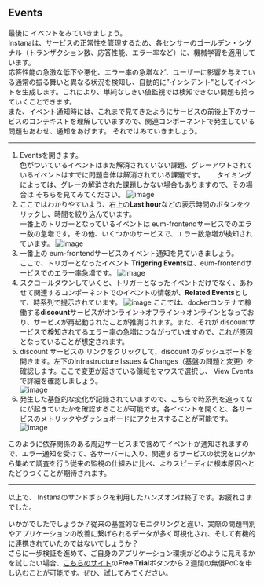 ## Events  

最後に イベントをみていきましょう。  
Instanaは、サービスの正常性を管理するため、各センサーのゴールデン・シグナル（トランザクション数、応答性能、エラー率など）に、機械学習を適用しています。  
応答性能の急激な低下や悪化、エラー率の急増など、ユーザーに影響を与えている通常の振る舞いと異なる状況を検知し、自動的に”インシデント"としてイベントを生成します。これにより、単純なしきい値監視では検知できない問題も拾っていくことできます。  
また、イベント通知時には、これまで見てきたようにサービスの前後上下のサービスのコンテキストを理解していますので、関連コンポーネントで発生している問題もあわせ、通知をあげます。
それではみていきましょう。
___

1. Eventsを開きます。  
色がついているイベントはまだ解消されていない課題、グレーアウトされているイベントはすでに問題自体は解消されている課題です。　　
タイミングによっては、グレーの解消された課題しかない場合もありますので、その場合は そちらを見てみてください。
![image](https://user-images.githubusercontent.com/22209835/114342349-ad4f7f00-9b96-11eb-86f0-d501f9d6c273.png)
1. ここではわかりやすいよう、右上の**Last hour**などの表示時間のボタンをクリックし、時間を絞り込んでいます。  
一番上のトリガーとなっているイベントは eum-frontendサービスでのエラー数の急増です。その他、いくつかのサービスで、エラー数急増が検知されています。
![image](https://user-images.githubusercontent.com/22209835/114342274-885b0c00-9b96-11eb-9705-d593ee60f723.png)
1. 一番上の eum-frontendサービスのイベント通知を見ていきましょう。  
ここで、トリガーとなったイベント **Trigering Events**は、eum-frontendサービスでのエラー率急増です。
![image](https://user-images.githubusercontent.com/22209835/114342389-bd675e80-9b96-11eb-88cc-26c4f493b831.png)
1. スクロールダウンしていくと、トリガーとなったイベントだけでなく、あわせて関連するコンポーネントでのイベントの情報が、**Related Events**として、時系列で提示されています。
![image](https://user-images.githubusercontent.com/22209835/114342452-d3751f00-9b96-11eb-8999-81a7090018a6.png)
ここでは、dockerコンテナで稼働する**discount**サービスがオンライン→オフライン→オンラインとなっており、サービスが再起動されたことが推測されます。また、それが discountサービスで検知されてるエラー率の急増につながっていますので、これが原因となっていることが想定されます。 
1. discount サービスの リンクをクリックして、discount のダッシュボードを開きます。左下のInfrastructure Issues & Changes（基盤の問題と変更）を確認します。ここで変更が起きている領域をマウスで選択し、 View Events で詳細を確認しましょう。  
![image](https://user-images.githubusercontent.com/22209835/189817211-3e97fd34-016b-44eb-b0f5-2b54d8cf9fea.png)  
1. 発生した基盤的な変化が記録されていますので、こちらで時系列を追ってなにが起きていたかを確認することが可能です。各イベントを開くと、各サービスのメトリックやダッシュボードにアクセスすることが可能です。  
![image](https://user-images.githubusercontent.com/22209835/189817134-6b68a5d5-5816-46c8-9ef2-70b7f5c2b03b.png)

このように依存関係のある周辺サービスまで含めてイベントが通知されますので、エラー通知を受けて、各サーバーに入り、関連するサービスの状況をログから集めて調査を行う従来の監視の仕組みに比べ、よりスピーディに根本原因へとたどりつくことが期待されます。 
___
以上で、 Instanaのサンドボックを利用したハンズオンは終了です。お疲れさまでした。  
  
いかがでしたでしょうか？従来の基盤的なモニタリングと違い、実際の問題判別やアプリケーションの改善に繋げられるデータが多く可視化され、そして有機的に連携されていたのではないでしょうか？  
さらに一歩検証を進めて、ご自身のアプリケーション環境がどのように見えるかを試したい場合、[こちらのサイト](https://www.instana.com/getting-started-with-apm/)の**Free Trial**ボタンから２週間の無償PoCを申し込むことが可能です。ぜひ、試してみてください。
